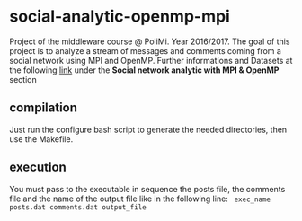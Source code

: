 # social-analytic-openmp-mpi
Project of the middleware course @ PoliMi. Year 2016/2017. 
The goal of this project is to analyze a stream of messages and comments coming from a social network using MPI and OpenMP.
Further informations and Datasets at the following [link](http://corsi.dei.polimi.it/distsys/projects.html) under the **Social network analytic with MPI & OpenMP** section

## compilation

Just run the configure bash script to generate the needed directories, then use the Makefile.

## execution

You must pass to the executable in sequence the posts file, the comments file and the name of the output file like in the following line:
` exec_name posts.dat comments.dat output_file`

